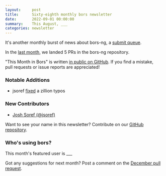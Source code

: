 ```yaml
---
layout:     post
title:      Sixty-eighth monthly bors newsletter
date:       2022-09-01 00:00:00
summary:    This August, ___
categories: newsletter
---
```


It's another monthly burst of news about bors-ng, a [submit queue](https://epage.github.io/dev/submit-queue/).

In the [last month](https://github.com/bors-ng/bors-ng/pulls?q=is%3Apr+is%3Amerged+closed%3A2022-08-01..2022-08-31),
we landed 5 PRs in the bors-ng repository.

"This Month in Bors" is written [in public on GitHub][GitHub for TMiB].
If you find a mistake, pull requests or issue reports are appreciated!

[GitHub for TMiB]: https://github.com/bors-ng/bors-ng.github.io


### Notable Additions

* jsoref [fixed](https://github.com/bors-ng/bors-ng/pull/1538) a zillion typos


### New Contributors

* [Josh Soref (@jsoref)](https://github.com/jsoref)

Want to see your name in this newsletter? Contribute on our [GitHub repository](https://github.com/bors-ng/bors-ng).


### Who's using bors?

This month's featured user is ___

Got any suggestions for next month?
Post a comment on the [December pull request](https://github.com/bors-ng/bors-ng.github.io/pull/___).
